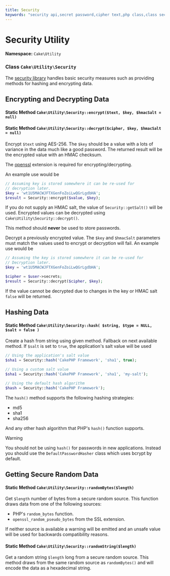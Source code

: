 ```yaml
---
title: Security
keywords: "security api,secret password,cipher text,php class,class security,text key,security library,object instance,security measures,basic security,security level,string type,fallback,hash,data security,singleton,inactivity,php encrypt,implementation,php security"
---
```


# Security Utility

**Namespace:** `Cake\Utility`

### Class `Cake\Utility\Security`

The [security library](https://api.cakephp.org/5.x/class-Cake.Utility.Security.html)
handles basic security measures such as providing methods for
hashing and encrypting data.

## Encrypting and Decrypting Data

#### Static Method `Cake\Utility\Security::encrypt($text, $key, $hmacSalt = null)`

#### Static Method `Cake\Utility\Security::decrypt($cipher, $key, $hmacSalt = null)`

Encrypt `$text` using AES-256. The `$key` should be a value with a
lots of variance in the data much like a good password. The returned result
will be the encrypted value with an HMAC checksum.

The [openssl](https://php.net/openssl) extension is required for encrypting/decrypting.

An example use would be

```php
// Assuming key is stored somewhere it can be re-used for
// decryption later.
$key = 'wt1U5MACWJFTXGenFoZoiLwQGrLgdbHA';
$result = Security::encrypt($value, $key);

```

If you do not supply an HMAC salt, the value of `Security::getSalt()` will be used.
Encrypted values can be decrypted using
`Cake\Utility\Security::decrypt()`.

This method should **never** be used to store passwords.

Decrypt a previously encrypted value. The `$key` and `$hmacSalt`
parameters must match the values used to encrypt or decryption will fail. An
example use would be

```php
// Assuming the key is stored somewhere it can be re-used for
// Decryption later.
$key = 'wt1U5MACWJFTXGenFoZoiLwQGrLgdbHA';

$cipher = $user->secrets;
$result = Security::decrypt($cipher, $key);

```

If the value cannot be decrypted due to changes in the key or HMAC salt
`false` will be returned.

## Hashing Data

#### Static Method `Cake\Utility\Security::hash( $string, $type = NULL, $salt = false )`

Create a hash from string using given method. Fallback on next
available method. If `$salt` is set to `true`, the application's salt
value will be used

```php
// Using the application's salt value
$sha1 = Security::hash('CakePHP Framework', 'sha1', true);

// Using a custom salt value
$sha1 = Security::hash('CakePHP Framework', 'sha1', 'my-salt');

// Using the default hash algorithm
$hash = Security::hash('CakePHP Framework');

```

The `hash()` method supports the following hashing strategies:

- md5
- sha1
- sha256

And any other hash algorithm that PHP's `hash()` function supports.

> [!WARNING]
> You should not be using `hash()` for passwords in new applications.
> Instead you should use the `DefaultPasswordHasher` class which uses bcrypt
> by default.
>

## Getting Secure Random Data

#### Static Method `Cake\Utility\Security::randomBytes($length)`

Get `$length` number of bytes from a secure random source. This function draws
data from one of the following sources:

- PHP's `random_bytes` function.
- `openssl_random_pseudo_bytes` from the SSL extension.

If neither source is available a warning will be emitted and an unsafe value
will be used for backwards compatibility reasons.

#### Static Method `Cake\Utility\Security::randomString($length)`

Get a random string `$length` long from a secure random source. This method
draws from the same random source as `randomBytes()` and will encode the data
as a hexadecimal string.
